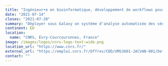 ```yaml
---
title: "Ingénieur•e en bioinformatique, développement de workflows pour la surveillance COVID-19"
date: "2021-07-14"
closes: "2021-07-20"
summary: "Déployer sous Galaxy un système d'analyse automatisée des séquences de SARS-CoV-2 produites par différentes technologies NGS (Illumina, MinIon et Nanopore). Assurer le bon fonctionnement du serveur Galaxy dédié à ces analyses. Connecter les services Galaxy avec..."
continent: EU
location:
  name: "CNRS, Évry-Courcouronnes, France"
image: /images/logos/cnrs-logo-text-wide.png
location_url: "https://www.cnrs.fr/"
external_url: "https://emploi.cnrs.fr/Offres/CDD/UMS3601-JACVAN-001/Default.aspx"
contact: ""
---
```

